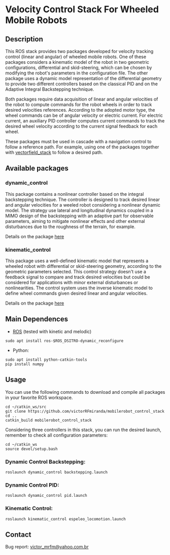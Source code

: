 # Velocity Control Stack For Wheeled Mobile Robots

## Description

This ROS stack provides two packages developed for velocity tracking control (linear and angular) of wheeled mobile robots.
One of these packages considers a kinematic model of the robot in two geometric configurations, differential and skid-steering, which can be chosen by modifying the robot's parameters in the configuration file.
The other package uses a dynamic model representation of the differential geometry to provide two different controllers based on the classical PID and on the Adaptive Integral Backstepping technique. 

Both packages require data acquisition of linear and angular velocities of the robot to compute commands for the robot wheels in order to track desired velocities references. According to the adopted motor type, the wheel commands can be of angular velocity or electric current. For electric current, an auxiliary PID controller computes current commands to track the desired wheel velocity according to the current signal feedback for each wheel.

These packages must be used in cascade with a navigation control to follow a reference path. For example, using one of the packages together with [vectorfield_stack](https://github.com/adrianomcr/vectorfield_stack) to follow a desired path.

## Available packages

### dynamic_control
This package contains a nonlinear controller based on the integral backstepping technique. The controller is designed to track desired linear and angular velocities for a weeled robot considering a nonlinear dynamic model. The strategy use lateral and longitudinal dynamics coupled in a MIMO design of the backstepping with an adaptive part for observable parameters, aiming to mitigate nonlinear effects and other external disturbances due to the roughness of the terrain, for example. 

Details on the package [here](dynamic_control)

### kinematic_control
This package uses a well-defined kinematic model that represents a wheeled robot with differential or skid-steering geometry, according to the geometric parameters selected. This control strategy doesn't use a feedback signal to compare and track desired velocities but could be considered for applications with minor external disturbances or nonlinearities. The control system uses the inverse kinematic model to define wheel commands given desired linear and angular velocities.

Details on the package [here](kinematic_control)

## Main Dependences
- [ROS](http://wiki.ros.org/ROS/Installation) (tested with kinetic and melodic)
```
sudo apt install ros-$ROS_DSITRO-dynamic_reconfigure
```
- Python:
```
sudo apt install python-catkin-tools
pip install numpy
```

## Usage
You can use the following commands to download and compile all packages in your favorite ROS workspace.
```
cd ~/catkin_ws/src
git clone https://github.com/victorRFmiranda/mobilerobot_control_stack
cd ..
catkin_build mobilerobot_control_stack
```

Considering three controllers in this stack, you can run the desired launch, remember to check all configuration parameters:
```
cd ~/catkin_ws
source devel/setup.bash
```

### Dynamic Control Backstepping:
```
roslaunch dynamic_control backstepping.launch
```

### Dynamic Control PID:
```
roslaunch dynamic_control pid.launch
```

### Kinematic Control:
```
roslaunch kinematic_control espeleo_locomotion.launch
```

## Contact
Bug report: victor_mrfm@yahoo.com.br
